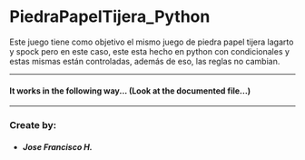 # PiedraPapelTijera_Python
Este juego tiene como objetivo el mismo juego de piedra papel tijera lagarto y spock pero en este caso, este esta hecho en python con condicionales y estas mismas están controladas, además de eso, las reglas no cambian.

---

#### It works in the following way... (Look at the documented file...)

---

### Create by:
+ ##### Jose Francisco H.


